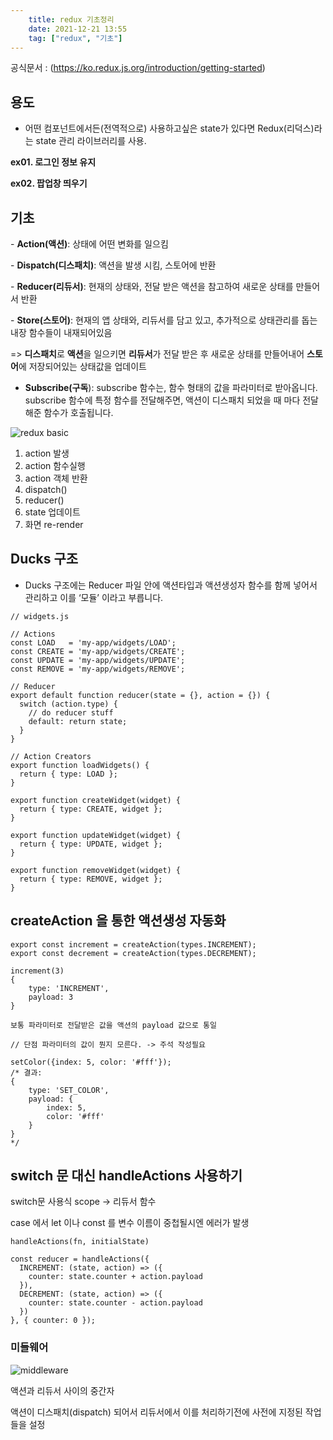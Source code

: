 ```yaml
---
    title: redux 기초정리
    date: 2021-12-21 13:55
    tag: ["redux", "기초"]
---
```


공식문서 : (https://ko.redux.js.org/introduction/getting-started)

## 용도
- 어떤 컴포넌트에서든(전역적으로) 사용하고싶은 state가 있다면 Redux(리덕스)라는 state 관리 라이브러리를 사용.

**ex01. 로그인 정보 유지**

**ex02. 팝업창 띄우기**

## 기초

- **Action(액션)**: 상태에 어떤 변화를 일으킴

- **Dispatch(디스패치)**: 액션을 발생 시킴, 스토어에 반환

- **Reducer(리듀서)**: 현재의 상태와, 전달 받은 액션을 참고하여 새로운 상태를 만들어서 반환

- **Store(스토어)**: 현재의 앱 상태와, 리듀서를 담고 있고, 추가적으로 상태관리를 돕는 내장 함수들이 내재되어있음

=> **디스패치**로 **액션**을 일으키면 **리듀서**가 전달 받은 후 새로운 상태를 만들어내어 **스토어**에 저장되어있는 상태값을 업데이트

- **Subscribe(구독**): subscribe 함수는, 함수 형태의 값을 파라미터로 받아옵니다. subscribe 함수에 특정 함수를 전달해주면, 액션이 디스패치 되었을 때 마다 전달해준 함수가 호출됩니다.

   

![redux basic](https://lh3.googleusercontent.com/pw/AM-JKLWp98KtJ2-TyAVGYRjZ-UEVcHL72w9y8k5LkywYSk8Sbw9BaiP27rpR8toioOB5bj0y9-wsDgLkoyy9pb-KcUt1O9RQJgcGwcYSR5HxbGV7QeoWtsKjzI_WOdVyVxnX9fyQBpbRIMMplnjQQcHsl1tY=w333-h293-no?authuser=1)

1. action 발생
2. action 함수실행
3. action 객체 반환
4. dispatch()
5. reducer()
6. state 업데이트
7. 화면 re-render

## Ducks 구조

- Ducks 구조에는 Reducer 파일 안에 액션타입과 액션생성자 함수를 함께 넣어서 관리하고 이를 ‘모듈’ 이라고 부릅니다.

```
// widgets.js

// Actions
const LOAD   = 'my-app/widgets/LOAD';
const CREATE = 'my-app/widgets/CREATE';
const UPDATE = 'my-app/widgets/UPDATE';
const REMOVE = 'my-app/widgets/REMOVE';

// Reducer
export default function reducer(state = {}, action = {}) {
  switch (action.type) {
    // do reducer stuff
    default: return state;
  }
}

// Action Creators
export function loadWidgets() {
  return { type: LOAD };
}

export function createWidget(widget) {
  return { type: CREATE, widget };
}

export function updateWidget(widget) {
  return { type: UPDATE, widget };
}

export function removeWidget(widget) {
  return { type: REMOVE, widget };
}
```

## createAction 을 통한 액션생성 자동화

```
export const increment = createAction(types.INCREMENT);
export const decrement = createAction(types.DECREMENT);

increment(3)
{
    type: 'INCREMENT',
    payload: 3
}

보통 파라미터로 전달받은 값을 액션의 payload 값으로 통일

// 단점 파라미터의 값이 뭔지 모른다. -> 주석 작성필요

setColor({index: 5, color: '#fff'});
/* 결과:
{
    type: 'SET_COLOR',
    payload: {
        index: 5,
        color: '#fff'
    }
}
*/
```

## switch 문 대신 handleActions 사용하기

switch문 사용식 scope → 리듀서 함수

case 에서 let 이나 const 를 변수 이름이 중첩될시엔 에러가 발생

```
handleActions(fn, initialState)

const reducer = handleActions({
  INCREMENT: (state, action) => ({
    counter: state.counter + action.payload
  }),
  DECREMENT: (state, action) => ({
    counter: state.counter - action.payload
  })
}, { counter: 0 });
```

### 미들웨어

![middleware](https://lh3.googleusercontent.com/pw/AM-JKLVvocaXuHTjdTP1bZSxn_Q68z6oQ5CXFg3izj9SNd_uW1qS2riwrCnhD7qiUc5mlYuPg-7uYRkr6tgzf9HcthFAwDIerAvFRpcRthCC3Ondj-RctmjMc37C38KnGFRDKuWCiKM3GA2XxDqpWYG7eJ07=w656-h287-no?authuser=1)

액션과 리듀서 사이의 중간자

액션이 디스패치(dispatch) 되어서 리듀서에서 이를 처리하기전에 사전에 지정된 작업들을 설정